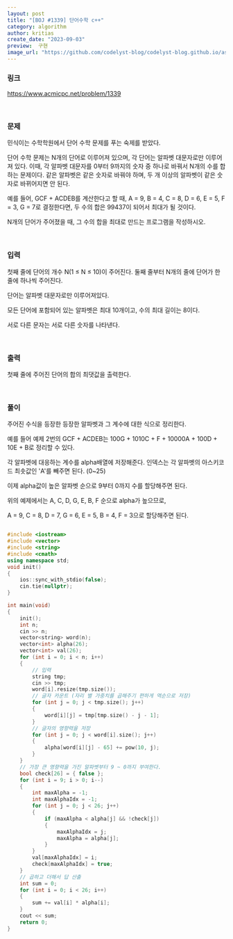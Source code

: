 ```yaml
---
layout: post
title: "[BOJ #1339] 단어수학 c++"
category: algorithm
author: kritias
create_date: "2023-09-03"
preview:  구현
image_url: "https://github.com/codelyst-blog/codelyst-blog.github.io/assets/50093609/47830ed7-1154-42d9-bddc-a85d0e471aec"
---
```


### 링크

<a href= "https://www.acmicpc.net/problem/1339">https://www.acmicpc.net/problem/1339</a>

<br>

### 문제

민식이는 수학학원에서 단어 수학 문제를 푸는 숙제를 받았다.

단어 수학 문제는 N개의 단어로 이루어져 있으며, 각 단어는 알파벳 대문자로만 이루어져 있다. 이때, 각 알파벳 대문자를 0부터 9까지의 숫자 중 하나로 바꿔서 N개의 수를 합하는 문제이다. 같은 알파벳은 같은 숫자로 바꿔야 하며, 두 개 이상의 알파벳이 같은 숫자로 바뀌어지면 안 된다.

예를 들어, GCF + ACDEB를 계산한다고 할 때, A = 9, B = 4, C = 8, D = 6, E = 5, F = 3, G = 7로 결정한다면, 두 수의 합은 99437이 되어서 최대가 될 것이다.

N개의 단어가 주어졌을 때, 그 수의 합을 최대로 만드는 프로그램을 작성하시오.

<br>

### 입력

첫째 줄에 단어의 개수 N(1 ≤ N ≤ 10)이 주어진다. 둘째 줄부터 N개의 줄에 단어가 한 줄에 하나씩 주어진다.  

단어는 알파벳 대문자로만 이루어져있다.  

모든 단어에 포함되어 있는 알파벳은 최대 10개이고, 수의 최대 길이는 8이다.  

서로 다른 문자는 서로 다른 숫자를 나타낸다.

<br>

### 출력

첫째 줄에 주어진 단어의 합의 최댓값을 출력한다.  

<br>

### 풀이

주어진 수식을 등장한 등장한 알파벳과 그 계수에 대한 식으로 정리한다.  

예를 들어 예제 2번의 GCF + ACDEB는 100G + 1010C + F + 10000A + 100D + 10E + B로 정리할 수 있다.  

각 알파벳에 대응하는 계수를 alpha배열에 저장해준다. 인덱스는 각 알파벳의 아스키코드 최솟값인 'A'를 빼주면 된다. (0~25)  

이제 alpha값이 높은 알파벳 순으로 9부터 0까지 수를 할당해주면 된다.  

위의 예제에서는 A, C, D, G, E, B, F 순으로 alpha가 높으므로,  

A = 9, C = 8, D = 7, G = 6, E = 5, B = 4, F = 3으로 할당해주면 된다.

```c++

#include <iostream>
#include <vector>
#include <string>
#include <cmath>
using namespace std;
void init()
{
	ios::sync_with_stdio(false);
	cin.tie(nullptr);
}

int main(void)
{
	init();
	int n;
	cin >> n;
	vector<string> word(n);
	vector<int> alpha(26);
	vector<int> val(26);
	for (int i = 0; i < n; i++)
	{
		// 입력
		string tmp;
		cin >> tmp;
		word[i].resize(tmp.size());
		// 글자 카운트 (자리 별 가중치를 곱해주기 편하게 역순으로 저장)
		for (int j = 0; j < tmp.size(); j++)
		{
			word[i][j] = tmp[tmp.size() - j - 1];
		}
		// 글자의 영향력을 저장
		for (int j = 0; j < word[i].size(); j++)
		{
			alpha[word[i][j] - 65] += pow(10, j);
		}
	}
	// 가장 큰 영향력을 가진 알파벳부터 9 ~ 0까지 부여한다.
	bool check[26] = { false };
	for (int i = 9; i > 0; i--)
	{
		int maxAlpha = -1;
		int maxAlphaIdx = -1;
		for (int j = 0; j < 26; j++)
		{
			if (maxAlpha < alpha[j] && !check[j])
			{
				maxAlphaIdx = j;
				maxAlpha = alpha[j];
			}
		}
		val[maxAlphaIdx] = i;
		check[maxAlphaIdx] = true;
	}
	// 곱하고 더해서 답 산출
	int sum = 0;
	for (int i = 0; i < 26; i++)
	{
		sum += val[i] * alpha[i];
	}
	cout << sum;
	return 0;
}

```
<br>
